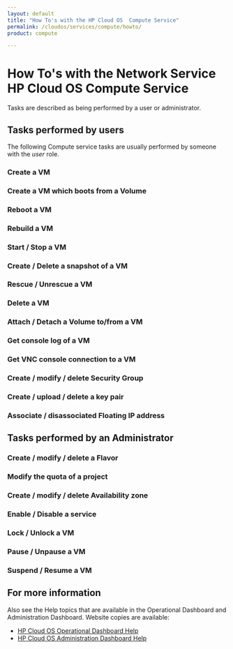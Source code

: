 ```yaml
---
layout: default
title: "How To's with the HP Cloud OS  Compute Service"
permalink: /cloudos/services/compute/howto/
product: compute

---
```

# How To's with the Network Service HP Cloud OS  Compute Service #

<!-- Taken from http://wiki.hpcloud.net/display/core/Core+Edition+Use+cases#CoreEditionUsecases-OverCloud -->

Tasks are described as being performed by a user or administrator.

## Tasks performed by users ##

The following Compute service tasks are usually performed by someone with the *user* role.

### Create a VM
### Create a VM which boots from a Volume
### Reboot a VM
### Rebuild a VM
### Start / Stop a VM
### Create / Delete a snapshot of a VM
### Rescue / Unrescue a VM
### Delete a VM
### Attach / Detach a Volume to/from a VM
### Get console log of a VM
### Get VNC console connection to a VM
### Create / modify / delete Security Group
### Create / upload / delete a key pair
### Associate / disassociated Floating IP address
    
## Tasks performed by an Administrator ##

### Create / modify / delete a Flavor
### Modify the quota of a project
### Create / modify / delete Availability zone
### Enable / Disable a service
### Lock / Unlock a VM
### Pause / Unpause a VM
### Suspend / Resume a VM

## For more information ##

Also see the Help topics that are available in the Operational Dashboard and Administration Dashboard.  Website copies are available:

* [HP Cloud OS Operational Dashboard Help](/cloudos/manage/operational-dashboard/)
* [HP Cloud OS Administration Dashboard Help](/cloudos/manage/administration-dashboard/)